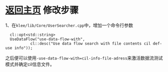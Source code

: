 [返回主页](../README.md)
修改步骤
=========================
1、在`klee/lib/Core/UserSearcher.cpp`中，增加一个命令行参数
```
  cl::opt<std::string>
  UseDataFlow("use-data-flow-with",
  	  	   cl::desc("Use data flow search with file contents cil def-use info"));
```
之后便可以使用`-use-data-flow-with=cil-info-file-adress`来激活数据流测试模式并确定cil信息文件。